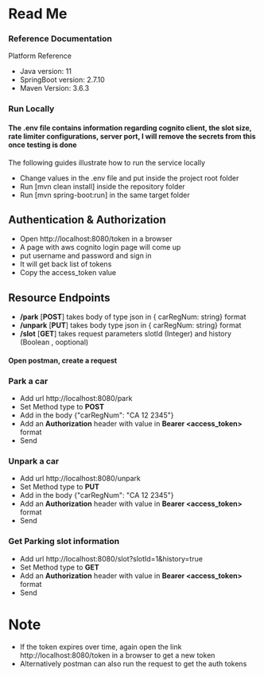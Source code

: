 # Read Me

### Reference Documentation

Platform Reference

* Java version: 11
* SpringBoot version: 2.7.10
* Maven Version: 3.6.3

### Run Locally

#### The .env file contains information regarding cognito client, the slot size, rate limiter configurations, server port, I will remove the secrets from this once testing is done

The following guides illustrate how to run the service locally

* Change values in the .env file and put inside the project root folder
* Run [mvn clean install] inside the repository folder
* Run [mvn spring-boot:run] in the same target folder

## Authentication & Authorization

* Open http://localhost:8080/token in a browser
* A page with aws cognito login page will come up
* put username and password and sign in
* It will get back list of tokens
* Copy the access_token value

## Resource Endpoints

* **/park** [**POST**] takes body of type json in { carRegNum: string} format
* **/unpark** [**PUT**] takes body type json in { carRegNum: string} format
* **/slot** [**GET**] takes request parameters slotId (Integer) and history (Boolean , ooptional)

#### Open postman, create a request
### Park a car
* Add url http://localhost:8080/park
* Set Method type to **POST**
* Add in the body {"carRegNum": "CA 12 2345"}
* Add an **Authorization** header with value in **Bearer <access_token>** format
* Send

### Unpark a car
* Add url http://localhost:8080/unpark
* Set Method type to **PUT**
* Add in the body {"carRegNum": "CA 12 2345"}
* Add an **Authorization** header with value in **Bearer <access_token>** format
* Send

### Get Parking slot information
* Add url http://localhost:8080/slot?slotId=1&history=true
* Set Method type to **GET**
* Add an **Authorization** header with value in **Bearer <access_token>** format
* Send

# Note
* If the token expires over time, again open the link http://localhost:8080/token in a browser to get a new token
* Alternatively postman can also run the request to get the auth tokens



